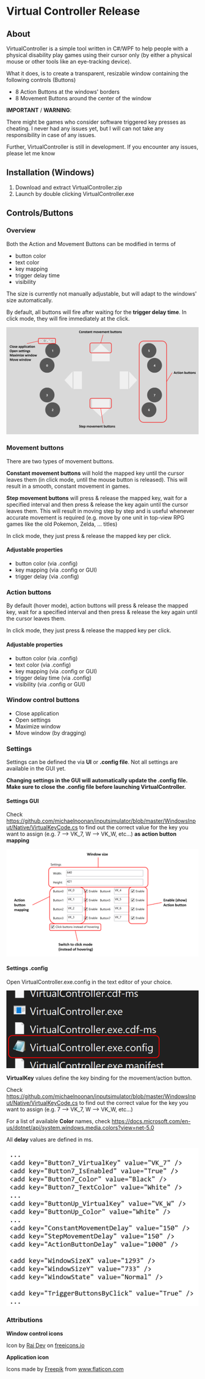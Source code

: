 # Virtual Controller Release



## About

VirtualController is a simple tool written in C#/WPF to help people with a physical disability play games using their cursor only (by either a physical mouse or other tools like an eye-tracking device).

What it does, is to create a transparent, resizable window containing the following controls (Buttons)

- 8 Action Buttons at the windows' borders
- 8 Movement Buttons around the center of the window

**IMPORTANT** / **WARNING**:

There might be games who consider software triggered key presses as cheating. I never had any issues yet, but I will can not take any responsibility in case of any issues.

Further, VirtualController is still in development. If you encounter any issues, please let me know

## Installation (Windows)

1. Download and extract VirtualController.zip
2. Launch by double clicking VirtualController.exe

## Controls/Buttons

### Overview

Both the Action and Movement Buttons can be modified in terms of 

- button color
- text color
- key mapping
- trigger delay time
- visibility

The size is currently not manually adjustable, but will adapt to the windows' size automatically.

By default, all buttons will fire after waiting for the **trigger delay time**. In click mode, they will fire immediately at the click.

![](https://github.com/oldShatteredHands7/virtcontroller_build/blob/main/img/button_overview.PNG?raw=true)

### Movement buttons

There are two types of movement buttons.

**Constant movement buttons** will hold the mapped key until the cursor leaves them (in click mode, until the mouse button is released). This will result in a smooth, constant movement in games.

**Step movement buttons** will press & release the mapped key, wait for a specified interval and then press & release the key again until the cursor leaves them. This will result in moving step by step and is useful whenever accurate movement is required (e.g. move by one unit in top-view RPG games like the old Pokemon, Zelda, ... titles)

In click mode, they just press & release the mapped key per click.

#### Adjustable properties

- button color (via .config)
- key mapping (via .config or GUI)
- trigger delay (via .config)

### Action buttons

By default (hover mode), action buttons will press & release the mapped key, wait for a specified interval and then press & release the key again until the cursor leaves them.

In click mode, they just press & release the mapped key per click.

#### Adjustable properties

- button color (via .config)
- text color (via .config)
- key mapping (via .config or GUI)
- trigger delay time (via .config)
- visibility (via .config or GUI)

### Window control buttons

- Close application
- Open settings
- Maximize window
- Move window (by dragging)

### Settings

Settings can be defined the via **UI** or **.config file**. Not all settings are available in the GUI yet.

**Changing settings in the GUI will automatically update the .config file. Make sure to close the .config file before launching VirtualController.**

#### Settings GUI

Check https://github.com/michaelnoonan/inputsimulator/blob/master/WindowsInput/Native/VirtualKeyCode.cs to find out the correct value for the key you want to assign (e.g. 7 --> VK_7, W --> VK_W, etc...) **as action button mapping**

![](https://github.com/oldShatteredHands7/virtcontroller_build/blob/main/img/settings_gui.png?raw=true)

#### Settings .config

Open VirtualController.exe.config in the text editor of your choice.

![](https://github.com/oldShatteredHands7/virtcontroller_build/blob/main/img/settings_file_expl.PNG?raw=true)



**VirtualKey** values define the key binding for the movement/action button. 

Check https://github.com/michaelnoonan/inputsimulator/blob/master/WindowsInput/Native/VirtualKeyCode.cs to find out the correct value for the key you want to assign (e.g. 7 --> VK_7, W --> VK_W, etc...) 

For a list of available **Color** names, check https://docs.microsoft.com/en-us/dotnet/api/system.windows.media.colors?view=net-5.0

All **delay** values are defined in ms.

![](https://github.com/oldShatteredHands7/virtcontroller_build/blob/main/img/settings_file.PNG?raw=true)

### Attributions

**Window control icons**

Icon by [Raj Dev](https://freeicons.io/profile/714) on [freeicons.io](https://freeicons.io)

**Application icon**

<div>Icons made by <a href="https://www.freepik.com" title="Freepik">Freepik</a> from <a href="https://www.flaticon.com/" title="Flaticon">www.flaticon.com</a></div>

